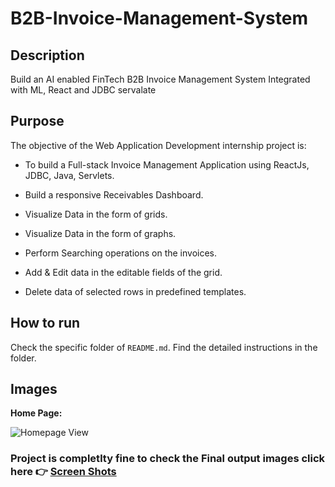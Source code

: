# B2B-Invoice-Management-System

## Description

Build an AI enabled FinTech B2B Invoice Management System Integrated with ML, React and JDBC servalate

## Purpose

The objective of the Web Application Development internship project is:

- To build a Full-stack Invoice Management Application using ReactJs, JDBC, Java, Servlets.

- Build a responsive Receivables Dashboard.

- Visualize Data in the form of grids.

- Visualize Data in the form of graphs.

- Perform Searching operations on the invoices.

- Add & Edit data in the editable fields of the grid.

- Delete data of selected rows in predefined templates.

## How to run

Check the specific folder of `README.md`. Find the detailed instructions in the folder.

## Images

**Home Page:**

![Homepage View](https://github.com/nitishkumargiri/B2B-Invoice-Management-System/blob/master/Frontend%20-%20React%20Js/Screen%20Shots/Home%20Page.PNG)

### **Project is completlty fine to check the Final output images click here 👉 [Screen Shots](https://github.com/nitishkumargiri/B2B-Invoice-Management-System-master/Frontend%20-%20React%20Js/Screen%20Shots)**
